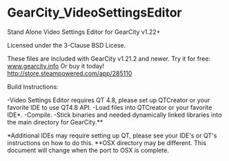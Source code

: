 # GearCity_VideoSettingsEditor
Stand Alone Video Settings Editor for GearCity v1.22+

Licensed under the 3-Clause BSD Licese.

These files are included with GearCity v1.21.2 and newer. 
Try it for free: www.gearcity.info
Or buy it today! http://store.steampowered.com/app/285110

Build Instructions:

-Video Settings Editor requires QT 4.8, please set up QTCreator
   or your favorite IDE to use QT4.8 API.
-Load files into QTCreator or your favorite IDE*. 
-Compile.
-Stick binaries and needed dynamically linked libraries into the main directory for GearCity.**

*Additional IDEs may require setting up QT, please see your IDE's or QT's instructions on how to do this.
**OSX directory may be different. This document will change when the port to OSX is complete.
